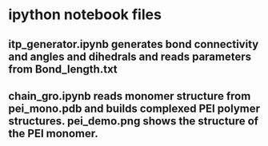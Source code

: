 # ipython notebook files

## itp_generator.ipynb generates bond connectivity and angles and dihedrals and reads parameters from Bond_length.txt 

## chain_gro.ipynb reads monomer structure from pei_mono.pdb and builds complexed PEI polymer structures. pei_demo.png shows the structure of the PEI monomer.


